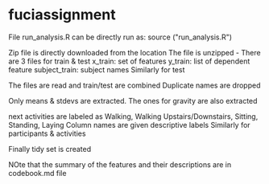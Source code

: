 # fuciassignment

File run_analysis.R can be directly run as:
source ("run_analysis.R")

Zip file is directly downloaded from the location
The file is unzipped - There are 3 files for train & test
x_train: set of features
y_train: list of dependent feature
subject_train: subject names
Similarly for test

The files are read and train/test are combined
Duplicate names are dropped


Only means & stdevs are extracted. The ones for gravity are also extracted 

next activities are labeled as Walking, Walking Upstairs/Downstairs, Sitting, Standing, Laying
Column names are given descriptive labels
Similarly for participants & activities

Finally tidy set is created

NOte that the summary of the features and their descriptions are in codebook.md file
